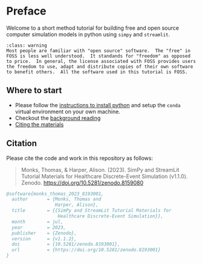 # Preface

Welcome to a short method tutorial for building free and open source computer simulation models in python using `simpy` and `streamlit`.

```{admonition} Free and open source software (FOSS)
:class: warning
Most people are familiar with "open source" software.  The "free" in FOSS is less well understood.  It standands for "freedom" as opposed to price.  In general, the license associated with FOSS provides users the freedom to use, adapt and distribute copies of their own software to benefit others.  All the software used in this tutorial is FOSS.
```

## Where to start

* Please follow the [instructions to install python](./01_setup/install) and setup the `conda` virtual environment on your own machine. 
* Checkout the [background reading](./01_setup/reading)
* [Citing the materials](./01_setup/citation)

## Citation

Please cite the code and work in this repository as follows:

> Monks, Thomas, & Harper, Alison. (2023). SimPy and StreamLit Tutorial Materials for Healthcare Discrete-Event Simulation (v1.1.0). Zenodo. https://doi.org/10.5281/zenodo.8159080


```bibtex
@software{monks_thomas_2023_8193001,
  author       = {Monks, Thomas and
                  Harper, Alison},
  title        = {{SimPy and StreamLit Tutorial Materials for 
                   Healthcare Discrete-Event Simulation}},
  month        = jul,
  year         = 2023,
  publisher    = {Zenodo},
  version      = {v1.1.2},
  doi          = {10.5281/zenodo.8193001},
  url          = {https://doi.org/10.5281/zenodo.8193001}
}
```




